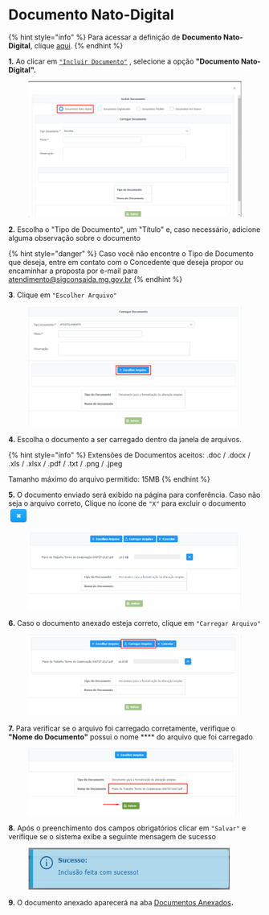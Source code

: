 # Documento Nato-Digital

{% hint style="info" %}
Para acessar a definição de **Documento Nato-Digital**, clique [aqui](broken-reference).
{% endhint %}

**1.** Ao clicar em [`"Incluir Documento"`](broken-reference) , selecione a opção **"Documento Nato-Digital".**

<figure><img src="../../../.gitbook/assets/image (300).png" alt=""><figcaption></figcaption></figure>

**2.** Escolha o "Tipo de Documento", um "Título" e, caso necessário, adicione alguma observação sobre o documento&#x20;

{% hint style="danger" %}
Caso você não encontre o Tipo de Documento que deseja, entre em contato com o Concedente que deseja propor ou encaminhar a proposta por e-mail para atendimento@sigconsaida.mg.gov.br
{% endhint %}

**3**. Clique em `"Escolher Arquivo"`

<figure><img src="../../../.gitbook/assets/image (549).png" alt=""><figcaption></figcaption></figure>

**4.** Escolha o documento a ser carregado dentro da janela de arquivos.

{% hint style="info" %}
Extensões de Documentos aceitos: .doc / .docx / .xls / .xlsx / .pdf / .txt / .png / .jpeg

Tamanho máximo do arquivo permitido: 15MB
{% endhint %}

**5.** O documento enviado será exibido na página para conferência. Caso não seja o arquivo correto, Clique no ícone de `"X"` para excluir o documento <img src="../../../.gitbook/assets/x.png" alt="" data-size="original">

<figure><img src="../../../.gitbook/assets/image (541).png" alt=""><figcaption></figcaption></figure>

**6.** Caso o documento anexado esteja correto, clique em `"Carregar Arquivo"`

<figure><img src="../../../.gitbook/assets/image (21).png" alt=""><figcaption></figcaption></figure>

**7.** Para verificar se o arquivo foi carregado corretamente, verifique o **"Nome do Documento"** possui o nome **** do arquivo que foi carregado

<figure><img src="../../../.gitbook/assets/image (37).png" alt=""><figcaption></figcaption></figure>

**8.** Após o preenchimento dos campos obrigatórios clicar em `"Salvar"` e verifique se o sistema exibe a seguinte mensagem de sucesso

<figure><img src="../../../.gitbook/assets/image (194).png" alt=""><figcaption></figcaption></figure>

**9.** O documento anexado aparecerá na aba [Documentos Anexados](../)**.**
